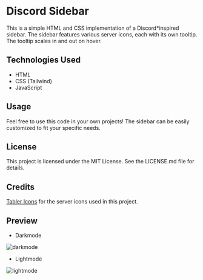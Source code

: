 # Discord Sidebar

This is a simple HTML and CSS implementation of a Discord\*inspired sidebar. The sidebar features various server icons, each with its own tooltip. The tooltip scales in and out on hover.

## Technologies Used

- HTML
- CSS (Tailwind)
- JavaScript

## Usage

Feel free to use this code in your own projects! The sidebar can be easily customized to fit your specific needs.

## License

This project is licensed under the MIT License. See the LICENSE.md file for details.

## Credits

[Tabler Icons](https://tabler-icons.io/) for the server icons used in this project.

## Preview

- Darkmode

![darkmode](https://i.imgur.com/e8VKjAp.png)

- Lightmode

![lightmode](https://i.imgur.com/2qOgDeg.png)
